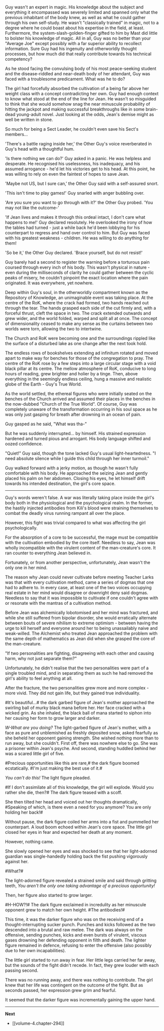 
Guy wasn't an expert in magic. His knowledge about the subject and everything it encompassed was severely limited and spanned only what the previous inhabitant of the body knew, as well as what he could gather through his own self-study. He wasn't "classically trained" in magic, not to a degree where he could boast about his expertise in the field, at least. Furthermore, the system-slash-golden-finger gifted to him by Mast did little to bolster his knowledge of magic. All in all, Guy was no better than your "Average Joe" except possibly with a far superior ability to recollect information. Sure Guy had his ingenuity and otherworldly thought processes, but how much did that really contribute towards his technical competency?

As he stood facing the convulsing body of his most peace-seeking student and the disease-riddled and near-death body of her attendant, Guy was faced with a troublesome predicament. What was he to do?

The girl had forcefully absorbed the cultivation of a being far above her weight class with a concept contradicting her own. Guy had enough context to know what stood at the end of the line for Jean. He wasn't so misguided to think that she would somehow snag the near minuscule probability of hitting the jackpot and making successful breakthroughs like in some brain-dead young-adult novel. Just looking at the odds, Jean's demise might as well be written in stone.

So much for being a Sect Leader, he couldn't even save his Sect's members...

'There's a battle raging inside her,' the Other Guy's voice reverberated in Guy's head with a thoughtful hum.

'Is there nothing we can do?' Guy asked in a panic. He was helpless and desperate. He recognised his uselessness, his inadequacy, and his assumed arrogance - he'd let his victories get to his head. At this point, he was willing to rely on even the faintest of hopes to save Jean.

'Maybe not US, but I sure can,' the Other Guy said with a self-assured snort.

'This isn't time to play games!' Guy snarled with anger bubbling over.

'Are you sure you want to go through with it?' the Other Guy probed. 'You may not like the outcome-'

'If Jean lives and makes it through this ordeal intact, I don't care what happens to me!' Guy declared resolutely. He overlooked the irony of how the tables had turned - just a while back he'd been lobbying for his counterpart to regress and hand over control to him. But Guy was faced with his greatest weakness - children. He was willing to do anything for them!

'So be it,' the Other Guy declared. 'Brace yourself, but do not resist!'

Guy barely had a second to register the warning before a torturous pain coursed through every inch of his body. This wasn't physical in nature - even during the milliseconds of clarity he could gather between the cyclic peaks of misery, he couldn't pinpoint the exact location where the pain originated. It was everywhere, yet nowhere.

Deep within Guy's soul, in the otherworldly compartment known as the Repository of Knowledge, an unimaginable event was taking place. At the centre of the RoK, where the crack had formed, two hands reached out through the tear. The hands grasped each side of the cut firmly and, with a forceful thrust, cleft the space in two. The crack extended outwards and grew wider, and the world folded, warped and split all at once. The concept of dimensionality ceased to make any sense as the curtains between two worlds were torn, allowing the two to intertwine.

The Church and RoK were becoming one and the surroundings rippled like the surface of a disturbed lake as one change after the next took hold.

The endless rows of bookshelves extending ad infinitum rotated and moved apart to make way for benches for those of the congregation to pray. The centre of the RoK rose by a few steps into a large circular stage with a void black pillar at its centre. The mellow atmosphere of RoK, conducive to long hours of reading, grew brighter and holier by a tinge. Then, above everything in the seemingly endless ceiling, hung a massive and realistic globe of the Earth - Guy's True World.

As the world settled, the ethereal figures who were initially seated on the benches of the Church arrived and assumed their places in the benches in the now-dubbed "Church of the True World". Of course, Guy was completely unaware of the transformation occurring in his soul space as he was only just gasping for breath after drowning in an ocean of pain.

Guy gasped as he said, "What was tha-"

But he was suddenly interrupted... by himself. His strained expression hardened and turned pious and arrogant. His body language shifted and oozed confidence.

"Quiet!" Guy said, though the tone lacked Guy's usual light-heartedness. "I need absolute silence while I guide this child through her inner turmoil."

Guy walked forward with a jerky motion, as though he wasn't fully comfortable with his body. He approached the seizing Jean and gently placed his palm on her abdomen. Closing his eyes, he let himself drift towards his intended destination, the girl's core space.

____

Guy's words weren't false. A war was literally taking place inside the girl's body both in the physiological and the psychological realm. In the former, the hastily injected antibodies from Kili's blood were straining themselves to combat the deadly virus running rampant all over the place.

However, this fight was trivial compared to what was affecting the girl psychologically.

For the absorption of a core to be successful, the mage must be compatible with the cultivation embodied by the core itself. Needless to say, Jean was wholly incompatible with the virulent content of the man-creature's core. It ran counter to everything Jean believed in.

Fortunately, or from another perspective, unfortunately, Jean wasn't the only one in her mind.

The reason why Jean could never cultivate before meeting Teacher Larks was that with every cultivation method, came a series of dogmas that one had to adhere to. In every case, at least one of the two voices occupying real estate in her mind would disagree or downright deny said dogmas. Needless to say that it was impossible to cultivate if one couldn't agree with or resonate with the mantras of a cultivation method.

Before Jean was alchemically lobotomised and her mind was fractured, and while she still suffered from bipolar disorder, she would erratically alternate between bouts of severe nihilism to extreme optimism - between having the urge to kill herself and everyone around her to being unassailably naive and weak-willed. The Alchemist who treated Jean approached the problem with the same depth of mathematics as Jean did when she grasped the core of the man-creature.

"If two personalities are fighting, disagreeing with each other and causing harm, why not just separate them?"

Unfortunately, he didn't realise that the two personalities were part of a single troubled mind, and in separating them as such he had removed the girl's ability to feel anything at all.

After the fracture, the two personalities grew more and more complex - more vivid. They did not gain life, but they gained true individuality.

#It's beautiful...# the dark garbed figure of Jean's mother approached the swirling ball of murky black mana before her. Her face cracked with a wicked grin. As she inhaled, the black ball of mana started to siphon into her causing her form to grow larger and darker.

*W-What are you doing?* The light-garbed figure of Jean's mother, with a face as pure and unblemished as freshly deposited snow, asked fearfully as she beheld her opponent gaining strength. She wished nothing more than to run away, but she couldn't. First off, there was nowhere else to go. She was a prisoner within Jean's psyche. And second, standing huddled behind her was a scared little girl of five.

#Precious opportunities like this are rare,# the dark figure boomed ecstatically. #I'm just making the best use of it.#

*You can't do this!* The light figure pleaded.

#If I don't assimilate all of this knowledge, the girl will explode. Would you rather she die, then?# The dark figure teased with a scoff.

She then tilted her head and voiced out her thoughts dramatically, #Speaking of which, is there even a need for you anymore? You are only holding her back!#

Without pause, the dark figure coiled her arms into a fist and pummelled her counterpart. A loud boom echoed within Jean's core space. The little girl closed her eyes in fear and expected her death at any moment.

However, nothing came.

She slowly opened her eyes and was shocked to see that her light-adorned guardian was single-handedly holding back the fist pushing vigorously against her.

#What?#

The light-adorned figure revealed a strained smile and said through gritting teeth, *You aren't the only one taking advantage of a precious opportunity!*

Then, her figure also started to grow larger.

#H-HOW?!# The dark figure exclaimed in incredulity as her minuscule opponent grew to match her own height. #The antibodies!#

This time, it was the darker figure who was on the receiving end of a thought-interrupting sucker punch. Punches and kicks followed as the two descended into a brutal and raw melee. The dark was always on the offensive, sending punches, kicks and even bursts of virulent, viscous gases drowning her defending opponent in filth and death. The lighter figure remained in defence, refusing to enter the offensive (also possibly due to her own incapabilities).

The little girl started to run away in fear. Her little legs carried her far away, but the sounds of the fight didn't recede. In fact, they grew louder with each passing second.

There was no running away, and there was nothing to contribute. The girl knew that her life was contingent on the outcome of the fight. But as seconds passed, her expression grew grim and fearful.

It seemed that the darker figure was incrementally gaining the upper hand.

____

**Next**
* [[volume-4.chapter-294]]
